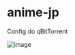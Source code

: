 # anime-jp

Config do qBitTorrent

![image](https://user-images.githubusercontent.com/27441558/210678639-1f68e91f-014c-42d0-8c9b-424d3c771945.png)
